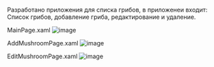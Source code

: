 Разработано приложения для списка грибов, в приложенеи входит:
Список грибов, добавление гриба, редактирование и удаление.

MainPage.xaml
![image](https://github.com/user-attachments/assets/78127ff7-25de-4520-8d89-913c27bf70e1)


AddMushroomPage.xaml
![image](https://github.com/user-attachments/assets/23f32138-1116-44ec-898f-a7c04a1c9c75)


EditMushroomPage.xaml
![image](https://github.com/user-attachments/assets/ce106674-a8b9-43d4-a364-dc8a97ea4da0)
